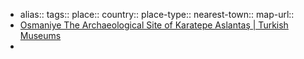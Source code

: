 - alias::
  tags::
  place::
  country::
  place-type::
  nearest-town::
  map-url::
- [Osmaniye The Archaeological Site of Karatepe Aslantaş | Turkish Museums](https://turkishmuseums.com/museum/detail/2218-osmaniye-the-archaeological-site-of-karatepe-aslantas/2218/4)
-